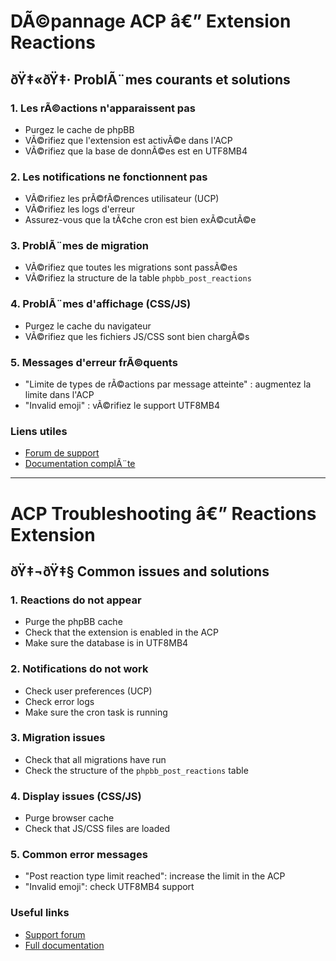 # DÃ©pannage ACP â€” Extension Reactions

## ðŸ‡«ðŸ‡· ProblÃ¨mes courants et solutions

### 1. Les rÃ©actions n'apparaissent pas
- Purgez le cache de phpBB
- VÃ©rifiez que l'extension est activÃ©e dans l'ACP
- VÃ©rifiez que la base de donnÃ©es est en UTF8MB4

### 2. Les notifications ne fonctionnent pas
- VÃ©rifiez les prÃ©fÃ©rences utilisateur (UCP)
- VÃ©rifiez les logs d'erreur
- Assurez-vous que la tÃ¢che cron est bien exÃ©cutÃ©e

### 3. ProblÃ¨mes de migration
- VÃ©rifiez que toutes les migrations sont passÃ©es
- VÃ©rifiez la structure de la table `phpbb_post_reactions`

### 4. ProblÃ¨mes d'affichage (CSS/JS)
- Purgez le cache du navigateur
- VÃ©rifiez que les fichiers JS/CSS sont bien chargÃ©s

### 5. Messages d'erreur frÃ©quents
- "Limite de types de rÃ©actions par message atteinte" : augmentez la limite dans l'ACP
- "Invalid emoji" : vÃ©rifiez le support UTF8MB4

### Liens utiles
- [Forum de support](https://bastien.debucquoi.com/forum/)
- [Documentation complÃ¨te](DOCUMENTATION.md)

---

# ACP Troubleshooting â€” Reactions Extension

## ðŸ‡¬ðŸ‡§ Common issues and solutions

### 1. Reactions do not appear
- Purge the phpBB cache
- Check that the extension is enabled in the ACP
- Make sure the database is in UTF8MB4

### 2. Notifications do not work
- Check user preferences (UCP)
- Check error logs
- Make sure the cron task is running

### 3. Migration issues
- Check that all migrations have run
- Check the structure of the `phpbb_post_reactions` table

### 4. Display issues (CSS/JS)
- Purge browser cache
- Check that JS/CSS files are loaded

### 5. Common error messages
- "Post reaction type limit reached": increase the limit in the ACP
- "Invalid emoji": check UTF8MB4 support

### Useful links
- [Support forum](https://bastien.debucquoi.com/forum/)
- [Full documentation](DOCUMENTATION.md)
